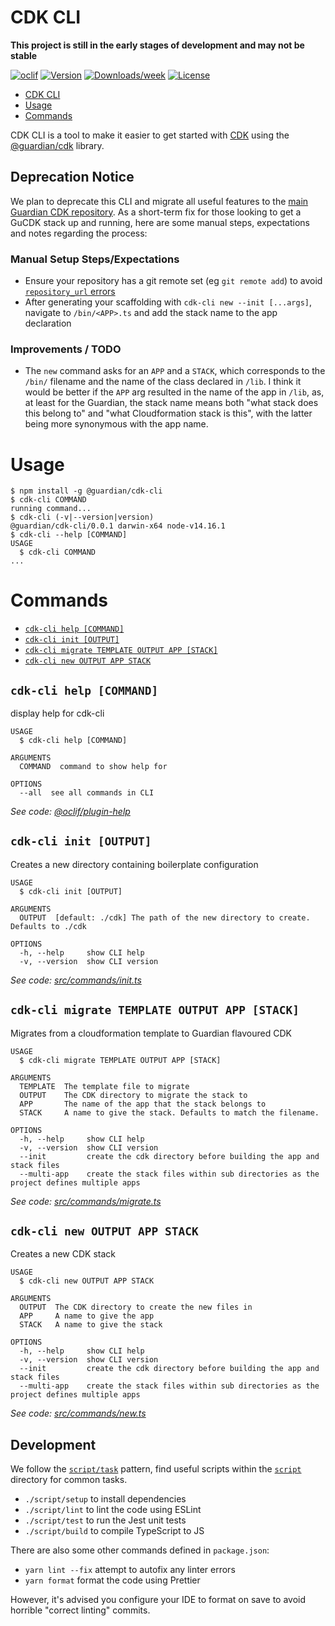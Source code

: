 # CDK CLI

**This project is still in the early stages of development and may not be stable**

[![oclif](https://img.shields.io/badge/cli-oclif-brightgreen.svg)](https://oclif.io)
[![Version](https://img.shields.io/npm/v/cdk-cli.svg)](https://npmjs.org/package/cdk-cli)
[![Downloads/week](https://img.shields.io/npm/dw/cdk-cli.svg)](https://npmjs.org/package/cdk-cli)
[![License](https://img.shields.io/npm/l/cdk-cli.svg)](https://github.com/guardian/cdk-cli/blob/master/package.json)

<!-- toc -->
* [CDK CLI](#cdk-cli)
* [Usage](#usage)
* [Commands](#commands)
<!-- tocstop -->

CDK CLI is a tool to make it easier to get started with [CDK](https://github.com/aws/aws-cdk) using the [@guardian/cdk](https://github.com/guardian/cdk) library.

## Deprecation Notice

We plan to deprecate this CLI and migrate all useful features to the [main Guardian CDK repository](https://github.com/guardian/cdk).
As a short-term fix for those looking to get a GuCDK stack up and running, here are some manual steps, expectations and notes regarding the process:

### Manual Setup Steps/Expectations

* Ensure your repository has a git remote set (eg `git remote add`) to avoid [`repository_url` errors](https://github.com/guardian/cdk/blob/eed6bfab79d62406b7ee08eee56eddbdf41d6987/src/constructs/core/stack.ts#L149)
* After generating your scaffolding with `cdk-cli new --init [...args]`, navigate to `/bin/<APP>.ts` and add the stack name to the app declaration

### Improvements / TODO

* The `new` command asks for an `APP` and a `STACK`, which corresponds to the `/bin/` filename and the name of the class declared in `/lib`.
  I think it would be better if the `APP` arg resulted in the name of the app in `/lib`, as, at least for the Guardian, the stack name means both "what stack does this belong to" and "what Cloudformation stack is this",
  with the latter being more synonymous with the app name.


# Usage

<!-- usage -->
```sh-session
$ npm install -g @guardian/cdk-cli
$ cdk-cli COMMAND
running command...
$ cdk-cli (-v|--version|version)
@guardian/cdk-cli/0.0.1 darwin-x64 node-v14.16.1
$ cdk-cli --help [COMMAND]
USAGE
  $ cdk-cli COMMAND
...
```
<!-- usagestop -->

# Commands

<!-- commands -->
* [`cdk-cli help [COMMAND]`](#cdk-cli-help-command)
* [`cdk-cli init [OUTPUT]`](#cdk-cli-init-output)
* [`cdk-cli migrate TEMPLATE OUTPUT APP [STACK]`](#cdk-cli-migrate-template-output-app-stack)
* [`cdk-cli new OUTPUT APP STACK`](#cdk-cli-new-output-app-stack)

## `cdk-cli help [COMMAND]`

display help for cdk-cli

```
USAGE
  $ cdk-cli help [COMMAND]

ARGUMENTS
  COMMAND  command to show help for

OPTIONS
  --all  see all commands in CLI
```

_See code: [@oclif/plugin-help](https://github.com/oclif/plugin-help/blob/v3.2.2/src/commands/help.ts)_

## `cdk-cli init [OUTPUT]`

Creates a new directory containing boilerplate configuration

```
USAGE
  $ cdk-cli init [OUTPUT]

ARGUMENTS
  OUTPUT  [default: ./cdk] The path of the new directory to create. Defaults to ./cdk

OPTIONS
  -h, --help     show CLI help
  -v, --version  show CLI version
```

_See code: [src/commands/init.ts](https://github.com/guardian/cdk-cli/blob/v0.0.1/src/commands/init.ts)_

## `cdk-cli migrate TEMPLATE OUTPUT APP [STACK]`

Migrates from a cloudformation template to Guardian flavoured CDK

```
USAGE
  $ cdk-cli migrate TEMPLATE OUTPUT APP [STACK]

ARGUMENTS
  TEMPLATE  The template file to migrate
  OUTPUT    The CDK directory to migrate the stack to
  APP       The name of the app that the stack belongs to
  STACK     A name to give the stack. Defaults to match the filename.

OPTIONS
  -h, --help     show CLI help
  -v, --version  show CLI version
  --init         create the cdk directory before building the app and stack files
  --multi-app    create the stack files within sub directories as the project defines multiple apps
```

_See code: [src/commands/migrate.ts](https://github.com/guardian/cdk-cli/blob/v0.0.1/src/commands/migrate.ts)_

## `cdk-cli new OUTPUT APP STACK`

Creates a new CDK stack

```
USAGE
  $ cdk-cli new OUTPUT APP STACK

ARGUMENTS
  OUTPUT  The CDK directory to create the new files in
  APP     A name to give the app
  STACK   A name to give the stack

OPTIONS
  -h, --help     show CLI help
  -v, --version  show CLI version
  --init         create the cdk directory before building the app and stack files
  --multi-app    create the stack files within sub directories as the project defines multiple apps
```

_See code: [src/commands/new.ts](https://github.com/guardian/cdk-cli/blob/v0.0.1/src/commands/new.ts)_
<!-- commandsstop -->

## Development

We follow the [`script/task`](https://github.com/github/scripts-to-rule-them-all) pattern,
find useful scripts within the [`script`](./script) directory for common tasks.

- `./script/setup` to install dependencies
- `./script/lint` to lint the code using ESLint
- `./script/test` to run the Jest unit tests
- `./script/build` to compile TypeScript to JS

There are also some other commands defined in `package.json`:

- `yarn lint --fix` attempt to autofix any linter errors
- `yarn format` format the code using Prettier

However, it's advised you configure your IDE to format on save to avoid horrible "correct linting" commits.
